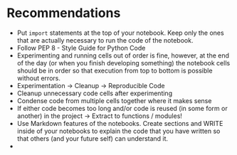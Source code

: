 
# Recommendations

- Put `import` statements at the top of your notebook. Keep only the ones that are actually necessary to run the code of the notebook. 
- Follow PEP 8 - Style Guide for Python Code
- Experimenting and running cells out of order is fine, however, at the end of the day (or when you finish developing something) the notebook cells should be in order so that execution from top to bottom is possible without errors.
- Experimentation -> Cleanup -> Reproducible Code
- Cleanup unnecessary code cells after experimenting
- Condense code from multiple cells together where it makes sense
- If either code becomes too long and/or code is reused (in some form or another) in the project -> Extract to functions / modules!
- Use Markdown features of the notebooks. Create sections and WRITE inside of your notebooks to explain the code that you have written so that others (and your future self) can understand it.
- 
